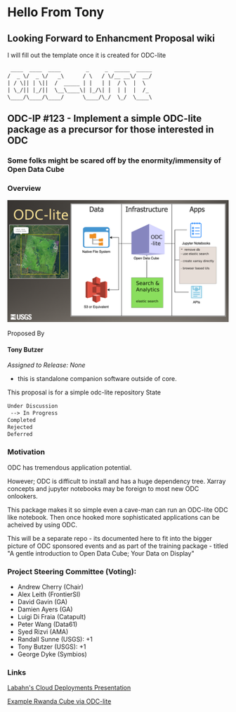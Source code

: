 # Hello From Tony

## Looking Forward to Enhancment Proposal wiki

I will fill out the template once it is created for ODC-lite

```
 ____  ____  ____        _     _  _____  _____
/  _ \/  _ \/   _\      / \   / \/__ __\/  __/
| / \|| | \||  /  _____ | |   | |  / \  |  \  
| \_/|| |_/||  \__\____\| |_/\| |  | |  |  /_ 
\____/\____/\____/      \____/\_/  \_/  \____\
```


## ODC-IP #123 - Implement a simple ODC-lite package as a precursor for those interested in ODC

### Some folks might be scared off by the enormity/immensity of Open Data Cube

### Overview

![overview pic](./tony-odc-lite.png)

Proposed By

#### Tony Butzer




*Assigned to Release: None* 
- this is standalone companion software outside of core.

This proposal is for a simple odc-lite repository
State

    Under Discussion
     --> In Progress
    Completed
    Rejected
    Deferred

### Motivation

ODC has tremendous application potential.

However; ODC is difficult to install and has a huge dependency tree. Xarray concepts and jupyter notebooks may be foreign to most new ODC onlookers.

This package makes it so simple even a cave-man can run an ODC-lite ODC like notebook. Then once hooked more sophisticated applications can be acheived by using ODC.

This will be a separate repo - its documented here to fit into the bigger picture of ODC sponsored events and as part of the training package - titled "A gentle introduction to Open Data Cube; Your Data on Display"



### Project Steering Committee (Voting):

- Andrew Cherry (Chair)
- Alex Leith (FrontierSI)
- David Gavin (GA)
- Damien Ayers (GA)
- Luigi Di Fraia (Catapult)
- Peter Wang (Data61)
- Syed Rizvi (AMA)
- Randall Sunne (USGS): +1
- Tony Butzer (USGS): +1
- George Dyke (Symbios)

   

### Links
[Labahn's Cloud Deployments Presentation](https://docs.google.com/presentation/d/1MGpPrvwRUG8KGa9Brmlqi0-fLID8ITV8PXiTa9mVaw0/edit?ts=5c584ed7#slide=id.p)

[Example Rwanda Cube via ODC-lite](https://drive.google.com/open?id=1ud-L5NrdMNly-w9EV444cPpCMFSiDjUl)


